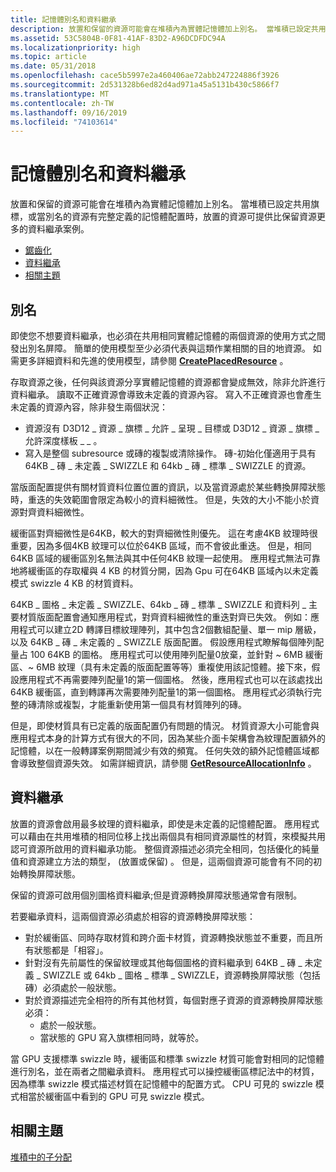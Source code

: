 ```yaml
---
title: 記憶體別名和資料繼承
description: 放置和保留的資源可能會在堆積內為實體記憶體加上別名。 當堆積已設定共用旗標，或當別名的資源有完整定義的記憶體配置時，放置的資源可提供比保留資源更多的資料繼承案例。
ms.assetid: 53C5804B-0F81-41AF-83D2-A96DCDFDC94A
ms.localizationpriority: high
ms.topic: article
ms.date: 05/31/2018
ms.openlocfilehash: cace5b5997e2a460406ae72abb247224886f3926
ms.sourcegitcommit: 2d531328b6ed82d4ad971a45a5131b430c5866f7
ms.translationtype: MT
ms.contentlocale: zh-TW
ms.lasthandoff: 09/16/2019
ms.locfileid: "74103614"
---
```

# <a name="memory-aliasing-and-data-inheritance"></a>記憶體別名和資料繼承

放置和保留的資源可能會在堆積內為實體記憶體加上別名。 當堆積已設定共用旗標，或當別名的資源有完整定義的記憶體配置時，放置的資源可提供比保留資源更多的資料繼承案例。

-   [鋸齒化](#memory-aliasing-and-data-inheritance)
-   [資料繼承](#data-inheritance)
-   [相關主題](#related-topics)

## <a name="aliasing"></a>別名

即使您不想要資料繼承，也必須在共用相同實體記憶體的兩個資源的使用方式之間發出別名屏障。 簡單的使用模型至少必須代表與這類作業相關的目的地資源。 如需更多詳細資料和先進的使用模型，請參閱 [**CreatePlacedResource**](/windows/desktop/api/d3d12/nf-d3d12-id3d12device-createplacedresource) 。

存取資源之後，任何與該資源分享實體記憶體的資源都會變成無效，除非允許進行資料繼承。 讀取不正確資源會導致未定義的資源內容。 寫入不正確資源也會產生未定義的資源內容，除非發生兩個狀況：

-   資源沒有 D3D12 \_ 資源 \_ 旗標 \_ 允許 \_ 呈現 \_ 目標或 D3D12 \_ 資源 \_ 旗標 \_ 允許深度樣板 \_ \_ 。
-   寫入是整個 subresource 或磚的複製或清除操作。 磚-初始化僅適用于具有 64KB \_ 磚 \_ 未定義 \_ SWIZZLE 和 64kb \_ 磚 \_ 標準 \_ SWIZZLE 的資源。

當版面配置提供有關材質資料位置位置的資訊，以及當資源處於某些轉換屏障狀態時，重迭的失效範圍會限定為較小的資料細微性。 但是，失效的大小不能小於資源對齊資料細微性。

緩衝區對齊細微性是64KB，較大的對齊細微性則優先。 這在考慮4KB 紋理時很重要，因為多個4KB 紋理可以位於64KB 區域，而不會彼此重迭。 但是，相同64KB 區域的緩衝區別名無法與其中任何4KB 紋理一起使用。 應用程式無法可靠地將緩衝區的存取權與 4 KB 的材質分開，因為 Gpu 可在64KB 區域內以未定義模式 swizzle 4 KB 的材質資料。

64KB \_ 圖格 \_ 未定義 \_ SWIZZLE、64kb \_ 磚 \_ 標準 \_ SWIZZLE 和資料列 \_ 主要材質版面配置會通知應用程式，對齊資料細微性的重迭對齊已失效。 例如：應用程式可以建立2D 轉譯目標紋理陣列，其中包含2個數組配量、單一 mip 層級，以及 64KB \_ 磚 \_ 未定義的 \_ SWIZZLE 版面配置。 假設應用程式瞭解每個陣列配量占 100 64KB 的圖格。 應用程式可以使用陣列配量0放棄，並針對 ~ 6MB 緩衝區、~ 6MB 紋理（具有未定義的版面配置等等）重複使用該記憶體。接下來，假設應用程式不再需要陣列配量1的第一個圖格。 然後，應用程式也可以在該處找出64KB 緩衝區，直到轉譯再次需要陣列配量1的第一個圖格。 應用程式必須執行完整的磚清除或複製，才能重新使用第一個具有材質陣列的磚。

但是，即使材質具有已定義的版面配置仍有問題的情況。 材質資源大小可能會與應用程式本身的計算方式有很大的不同，因為某些介面卡架構會為紋理配置額外的記憶體，以在一般轉譯案例期間減少有效的頻寬。 任何失效的額外記憶體區域都會導致整個資源失效。 如需詳細資訊，請參閱 [**GetResourceAllocationInfo**](/windows/desktop/api/d3d12/nf-d3d12-id3d12device-getresourceallocationinfo) 。

## <a name="data-inheritance"></a>資料繼承

放置的資源會啟用最多紋理的資料繼承，即使是未定義的記憶體配置。 應用程式可以藉由在共用堆積的相同位移上找出兩個具有相同資源屬性的材質，來模擬共用認可資源所啟用的資料繼承功能。 整個資源描述必須完全相同，包括優化的純量值和資源建立方法的類型， (放置或保留) 。 但是，這兩個資源可能會有不同的初始轉換屏障狀態。

保留的資源可啟用個別圖格資料繼承;但是資源轉換屏障狀態通常會有限制。

若要繼承資料，這兩個資源必須處於相容的資源轉換屏障狀態：

-   對於緩衝區、同時存取材質和跨介面卡材質，資源轉換狀態並不重要，而且所有狀態都是「相容」。
-   針對沒有先前屬性的保留紋理或其他每個圖格的資料繼承到 64KB \_ 磚 \_ 未定義 \_ SWIZZLE 或 64kb \_ 圖格 \_ 標準 \_ SWIZZLE，資源轉換屏障狀態（包括磚）必須處於一般狀態。
-   對於資源描述完全相符的所有其他材質，每個對應子資源的資源轉換屏障狀態必須：
    -   處於一般狀態。
    -   當狀態的 GPU 寫入旗標相同時，就等於。

當 GPU 支援標準 swizzle 時，緩衝區和標準 swizzle 材質可能會對相同的記憶體進行別名，並在兩者之間繼承資料。 應用程式可以操控緩衝區標記法中的材質，因為標準 swizzle 模式描述材質在記憶體中的配置方式。 CPU 可見的 swizzle 模式相當於緩衝區中看到的 GPU 可見 swizzle 模式。

## <a name="related-topics"></a>相關主題

<dl> <dt>

[堆積中的子分配](suballocation-within-heaps.md)
</dt> </dl>

 

 




